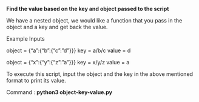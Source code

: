 **Find the value based on the key and object passed to the script**

We have a nested object, we would like a function that you pass in the object and a key and get back the value. 

Example Inputs

object = {“a”:{“b”:{“c”:”d”}}}
key = a/b/c
value = d

object = {“x”:{“y”:{“z”:”a”}}}
key = x/y/z
value = a

To execute this script, input the object and the key in the above mentioned format to print its value.

Command : **python3 object-key-value.py**
